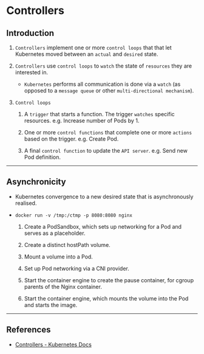 # Controllers

## Introduction

1. `Controllers` implement one or more `control loops` that that let Kubernetes moved between an `actual` and `desired` state.

2. `Controllers` use `control loops` to `watch` the state of `resources` they are interested in.

    * `Kubernetes` performs all communication is done via a `watch` (as opposed to a `message queue` or other `multi-directional mechanism`).

3. `Control loops` 

    1. A `trigger` that starts a function. The trigger `watches` specific resources. e.g. Increase number of Pods by 1.

    2. One or more `control functions` that complete one or more `actions` based on the trigger. e.g. Create Pod.

    3. A final `control function` to update the `API server`. e.g. Send new Pod definition.

---

## Asynchronicity

* Kubernetes convergence to a new desired state that is asynchronously realised.

* `docker run -v /tmp:/ctmp -p 8080:8080 nginx`

    1. Create a PodSandbox, which sets up networking for a Pod and serves as a placeholder.

    2. Create a distinct hostPath volume.

    3. Mount a volume into a Pod.

    4. Set up Pod networking via a CNI provider.

    5. Start the container engine to create the pause container, for cgroup parents of the Nginx container.
    
    6. Start the container engine, which mounts the volume into the Pod and starts the image.

---

## References

* [Controllers - Kubernetes Docs](https://kubernetes.io/docs/concepts/architecture/controller/)

